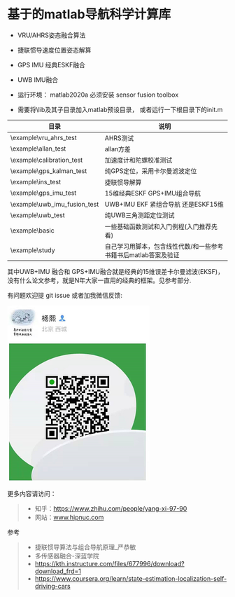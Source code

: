# 基于的matlab导航科学计算库



* VRU/AHRS姿态融合算法

* 捷联惯导速度位置姿态解算

* GPS IMU 经典ESKF融合

* UWB IMU融合




* 运行环境： matlab2020a 必须安装 sensor fusion toolbox

* 需要将\lib及其子目录加入matlab预设目录， 或者运行一下根目录下的init.m

| 目录                         | 说明                                                         |
| ---------------------------- | ------------------------------------------------------------ |
| \example\vru_ahrs_test       | AHRS测试                                                     |
| \example\allan_test          | allan方差                                                    |
| \example\calibration_test    | 加速度计和陀螺校准测试                                       |
| \example\gps_kalman_test     | 纯GPS定位，采用卡尔曼滤波定位                                |
| \example\ins_test            | 捷联惯导解算                                                 |
| \example\gps_imu_test        | 15维经典ESKF GPS+IMU组合导航                                 |
| \example\uwb_imu_fusion_test | UWB+IMU EKF 紧组合导航 还是ESKF15维                          |
| \example\uwb_test            | 纯UWB三角测距定位测试                                        |
| \example\basic               | 一些基础函数测试和入门例程(入门推荐先看)                     |
| \example\study               | 自己学习用脚本，包含线性代数/和一些参考书籍书后matlab答案及验证 |



其中UWB+IMU 融合和 GPS+IMU融合就是经典的15维误差卡尔曼滤波(EKSF)，没有什么论文参考，就是N年大家一直用的经典的框架。见参考部分.





有问题欢迎提 git issue 或者加我微信反馈:

![](img/wechat.png)

更多内容请访问：

> * 知乎：https://www.zhihu.com/people/yang-xi-97-90
> * 网站：www.hipnuc.com



参考
> * 捷联惯导算法与组合导航原理_严恭敏
> * 多传感器融合-深蓝学院
> * https://kth.instructure.com/files/677996/download?download_frd=1
> * https://www.coursera.org/learn/state-estimation-localization-self-driving-cars

